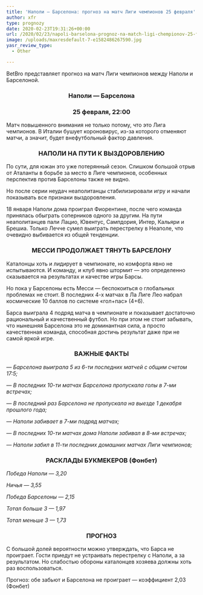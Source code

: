 ```yaml
---
title: 'Наполи — Барселона: прогноз на матч Лиги чемпионов 25 февраля'
author: xfr
type: prognozy
date: 2020-02-23T19:31:26+00:00
url: /2020/02/23/napoli-barselona-prognoz-na-match-ligi-chempionov-25-fevralya/
image: /uploads/maxresdefault-7-e1582486267590.jpg
yasr_review_type:
  - Other

---
```

BetBro представляет прогноз на матч Лиги чемпионов между Наполи и Барселоной.

<h3 style="text-align: center">
  <strong>Наполи &#8212; Барселона</strong>
</h3>

<h3 style="text-align: center">
  <strong>25 февраля, 22:00</strong>
</h3>

Матч повышенного внимания не только потому, что это Лига чемпионов. В Италии бушует короновирус, из-за которого отменяют матчи, а значит, будет внефутбольный фактор давления.

<h3 style="text-align: center">
  <strong>НАПОЛИ НА ПУТИ К ВЫЗДОРОВЛЕНИЮ</strong>
</h3>

По сути, для южан это уже потерянный сезон. Слишком большой отрыв от Аталанты в борьбе за место в Лиге чемпионов, особенных перспектив против Барселоны также не видно.

Но после серии неудач неаполитанцы стабилизировали игру и начали показывать все признаки выздоровления.

18 января Наполи дома проиграл Фиорентине, после чего команда принялась обыграть соперников одного за другим. На пути неаполитанцев пали Лацио, Ювентус, Сампдория, Интер, Кальяри и Брешиа. Только Лечче сумел выиграть перестрелку в Неаполе, что очевидно выбивается из общей тенденции.

<h3 style="text-align: center">
  <strong>МЕССИ ПРОДОЛЖАЕТ ТЯНУТЬ БАРСЕЛОНУ</strong>
</h3>

Каталонцы хоть и лидирует в чемпионате, но комфорта явно не испытываются. И команду, и клуб явно штормит &#8212; это определенно сказывается на результатах и качестве игры Барсы.

Но пока у Барселоны есть Месси &#8212; беспокоиться о глобальных проблемах не стоит. В последних 4-х матчах в Ла Лиге Лео набрал космические 10 баллов по системе &#171;гол+пас&#187; (4+6).

Барса выиграла 4 подряд матча в чемпионате и показывает достаточно рациональный и качественный футбол. Но при этом не стоит забывать, что нынешняя Барселона это не доминантная сила, а просто качественная команда, способная достичь результат даже при не самой яркой игре.

<h3 style="text-align: center">
  <strong>ВАЖНЫЕ ФАКТЫ</strong>
</h3>

_&#8212; Барселона выиграла 5 из 6-ти последних матчей с общим счетом 17:5;_

_&#8212; В последних 10-ти матчах Барселона пропускала голы в 7-ми встречах;_

_&#8212; В последний раз Барселона не пропускала на выезде 1 декабря прошлого года;_

_&#8212; Наполи забивает в 7-ми подряд матчах;_

_&#8212; В последних 10-ти матчах дома Наполи забивал в 8-ми встречах;_

_&#8212; Наполи забил в 11-ти последних домашних матчах Лиги чемпионов;_

<h3 style="text-align: center">
  <strong>РАСКЛАДЫ БУКМЕКЕРОВ (Фонбет)</strong>
</h3>

_Победа Наполи — 3,20_

_Ничья — 3,55_

_Победа Барселоны — 2,15_

_Тотал больше 3 — 1,97_

_Тотал меньше 3 — 1,73_

<h3 style="text-align: center">
  <strong>ПРОГНОЗ</strong>
</h3>

С большой долей вероятности можно утверждать, что Барса не проиграет. Гости приедут не устраивать перестрелку с Наполи, а за результатом. Но слабостью обороны каталонцев хозяева должны хоть раз воспользоваться.

Прогноз: обе забьют и Барселона не проиграет &#8212; коэффициент 2,03 (Фонбет)